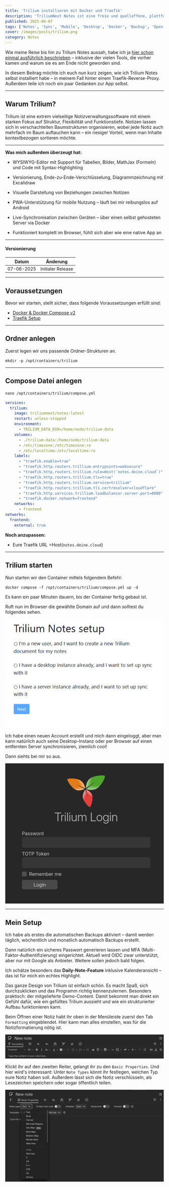 ```yaml
---
title: 'Trilium installieren mit Docker und Traefik'
description: 'TriliumNext Notes ist eine freie und quelloffene, plattformübergreifende Anwendung für hierarchische Notizen mit Schwerpunkt auf dem Aufbau großer persönlicher Wissensdatenbanken.'
published: 2025-06-07
tags: ['Notes', 'Sync', 'Mobile', 'Desktop', 'Docker', 'Backup', 'Open-Source']
cover: /images/posts/trilium.png
category: Notes
---
```


Wie meine Reise bis hin zu Trilium Notes aussah, habe ich ja [hier schon einmal ausführlich beschrieben](/posts/note-taking-app) – inklusive der vielen Tools, die vorher kamen und warum sie es am Ende nicht geworden sind.

In diesem Beitrag möchte ich euch nun kurz zeigen, wie ich Trilium Notes selbst installiert habe – in meinem Fall hinter einem Traefik-Reverse-Proxy. Außerdem teile ich noch ein paar Gedanken zur App selbst.

---

## Warum Trilium?

Trilium ist eine extrem vielseitige Notizverwaltungssoftware mit einem starken Fokus auf Struktur, Flexibilität und Funktionstiefe. Notizen lassen sich in verschachtelten Baumstrukturen organisieren, wobei jede Notiz auch mehrfach im Baum auftauchen kann – ein riesiger Vorteil, wenn man Inhalte kontextbezogen sortieren möchte.

---

**Was mich außerdem überzeugt hat:**

- WYSIWYG-Editor mit Support für Tabellen, Bilder, MathJax (Formeln) und Code mit Syntax-Highlighting

- Versionierung, Ende-zu-Ende-Verschlüsselung, Diagrammzeichnung mit Excalidraw

- Visuelle Darstellung von Beziehungen zwischen Notizen

- PWA-Unterstützung für mobile Nutzung – läuft bei mir reibungslos auf Android

- Live-Synchronisation zwischen Geräten – über einen selbst gehosteten Server via Docker

- Funktioniert komplett im Browser, fühlt sich aber wie eine native App an

---

#### Versionierung
Datum | Änderung
--|--
07-06-2025| Initialer Release

---

## Voraussetzungen

Bevor wir starten, stellt sicher, dass folgende Voraussetzungen erfüllt sind:

- [Docker & Docker Compose v2](/posts/server-setup#5-docker-und-docker-compose)
- [Traefik Setup](/posts/traefik)

---

## Ordner anlegen

Zuerst legen wir uns passende Ordner-Strukturen an.

```
mkdir -p /opt/containers/trilium
```

---

## Compose Datei anlegen

```
nano /opt/containers/trilium/compose.yml
```

```yaml title="compose.yml"
services:
  trilium:
    image: triliumnext/notes:latest
    restart: unless-stopped
    environment:
      - TRILIUM_DATA_DIR=/home/node/trilium-data
    volumes:
      - ./trilium-data:/home/node/trilium-data
      - /etc/timezone:/etc/timezone:ro
      - /etc/localtime:/etc/localtime:ro
    labels:
      - "traefik.enable=true"
      - "traefik.http.routers.trillium.entrypoints=websecure"
      - "traefik.http.routers.trillium.rule=Host(`notes.deine.cloud`)"
      - "traefik.http.routers.trillium.tls=true"
      - "traefik.http.routers.trillium.service=trillium"
      - "traefik.http.routers.trillium.tls.certresolver=cloudflare"
      - "traefik.http.services.trillium.loadbalancer.server.port=8080"
      - "traefik.docker.network=frontend"
    networks:
      - frontend
networks:
  frontend:
    external: true
``` 
**Noch anzupassen:**

* Eure Traefik URL =Host(`notes.deine.cloud`)

---

## Trilium starten

Nun starten wir den Container mittels folgendem Befehl:
```
docker compose -f /opt/containers/trilium/compose.yml up -d
```
Es kann ein paar Minuten dauern, bis der Container fertig gebaut ist.

Ruft nun im Browser die gewählte Domain auf und dann solltest du folgendes sehen.

![trilium-init](./triliuminit1.png)

Ich habe einen neuen Account erstellt und mich dann eingeloggt, aber man kann natürlich auch seine Desktop-Instanz oder per Browser auf einen entfernten Server synchronisieren, ziemlich cool!

Dann siehts bei mir so aus.

![trilium-init](./triliumlogin.png)

---

## Mein Setup

Ich habe als erstes die automatischen Backups aktiviert – damit werden täglich, wöchentlich und monatlich automatisch Backups erstellt.

Dann natürlich ein sicheres Passwort generieren lassen und MFA (Multi-Faktor-Authentifizierung) eingerichtet. Aktuell wird OIDC zwar unterstützt, aber nur mit Google als Anbieter. Weitere sollen jedoch bald folgen.

Ich schätze besonders das **Daily-Note-Feature** inklusive Kalenderansicht – das ist für mich ein echtes Highlight.

Das ganze Design von Trilium ist einfach schön. Es macht Spaß, sich durchzuklicken und das Programm richtig kennenzulernen. Besonders praktisch: der mitgelieferte Demo-Content. Damit bekommt man direkt ein Gefühl dafür, wie ein gefülltes Trilium aussieht und wie ein strukturierter Aufbau funktionieren kann.

Beim Öffnen einer Notiz habt ihr oben in der Menüleiste zuerst den Tab `Formatting` eingeblendet. Hier kann man alles einstellen, was für die Notizformatierung nötig ist.

![triliumnote1](./newnote1.png)

Klickt ihr auf den zweiten Reiter, gelangt ihr zu den `Basic Properties`. Und hier wird's interessant: Unter `Note Types` könnt ihr festlegen, welchen Typ eure Notiz haben soll. Außerdem lässt sich die Notiz verschlüsseln, als Lesezeichen speichern oder sogar öffentlich teilen.

![triliumnote2](./newnote2.png)

